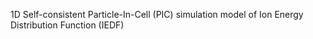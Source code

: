1D Self-consistent Particle-In-Cell (PIC) simulation model of Ion Energy Distribution Function (IEDF)